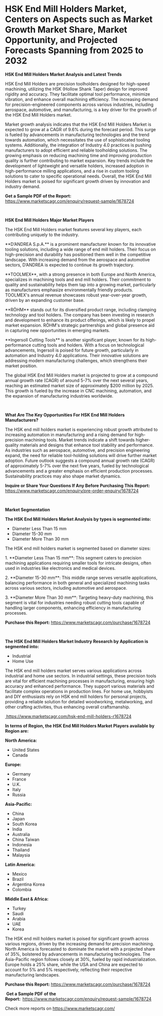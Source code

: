 <p><h1>HSK End Mill Holders Market, Centers on Aspects such as Market Growth Market Share, Market Opportunity, and Projected Forecasts Spanning from 2025 to 2032</h1></p><p><strong>HSK End Mill Holders Market Analysis and Latest Trends</strong></p>
<p><p>HSK End Mill Holders are precision toolholders designed for high-speed machining, utilizing the HSK (Hollow Shank Taper) design for improved rigidity and accuracy. They facilitate optimal tool performance, minimize vibration, and enhance overall machining efficiency. The increasing demand for precision-engineered components across various industries, including aerospace, automotive, and manufacturing, is a key driver for the growth of the HSK End Mill Holders market.</p><p>Market growth analysis indicates that the HSK End Mill Holders Market is expected to grow at a CAGR of 9.6% during the forecast period. This surge is fueled by advancements in manufacturing technologies and the trend towards automation, which necessitates the use of sophisticated tooling systems. Additionally, the integration of Industry 4.0 practices is pushing manufacturers to adopt efficient and reliable toolholding solutions. The growing emphasis on reducing machining time and improving production quality is further contributing to market expansion. Key trends include the development of lightweight and versatile holders, increased adoption in high-performance milling applications, and a rise in custom tooling solutions to cater to specific operational needs. Overall, the HSK End Mill Holders market is poised for significant growth driven by innovation and industry demand.</p></p>
<p><strong>Get a Sample PDF of the Report:&nbsp;</strong> <a href="https://www.marketscagr.com/enquiry/request-sample/1678724?utm_campaign=2566&utm_medium=2&utm_source=Github&utm_content=ia&utm_term=24032025&utm_id=hsk-end-mill-holders">https://www.marketscagr.com/enquiry/request-sample/1678724</a></p>
<p>&nbsp;</p>
<p><strong>HSK End Mill Holders Major Market Players</strong></p>
<p><p>The HSK End Mill Holders market features several key players, each contributing uniquely to the industry. </p><p>**D’ANDREA S.p.A.** is a prominent manufacturer known for its innovative tooling solutions, including a wide range of end mill holders. Their focus on high-precision and durability has positioned them well in the competitive landscape. With increasing demand from the aerospace and automotive sectors, D’ANDREA is expected to continue its growth trajectory.</p><p>**TOOLMEX**, with a strong presence in both Europe and North America, specializes in machining tools and end mill holders. Their commitment to quality and sustainability helps them tap into a growing market, particularly as manufacturers emphasize environmentally friendly products. TOOLMEX's annual revenue showcases robust year-over-year growth, driven by an expanding customer base.</p><p>**RÖHM** stands out for its diversified product range, including clamping technology and tool holders. The company has been investing in research and development to enhance its product offerings, which is likely to propel market expansion. RÖHM's strategic partnerships and global presence aid in capturing new opportunities in emerging markets.</p><p>**Ingersoll Cutting Tools** is another significant player, known for its high-performance cutting tools and holders. With a focus on technological advancements, Ingersoll is poised for future growth, particularly in automation and Industry 4.0 applications. Their innovative solutions are addressing modern manufacturing challenges, which strengthens their market position.</p><p>The global HSK End Mill Holders market is projected to grow at a compound annual growth rate (CAGR) of around 5-7% over the next several years, reaching an estimated market size of approximately $200 million by 2025. This growth is fueled by the increase in CNC machining, automation, and the expansion of manufacturing industries worldwide.</p></p>
<p>&nbsp;</p>
<p><strong>What Are The Key Opportunities For HSK End Mill Holders Manufacturers?</strong></p>
<p><p>The HSK end mill holders market is experiencing robust growth attributed to increasing automation in manufacturing and a rising demand for high-precision machining tools. Market trends indicate a shift towards higher-quality materials and designs that enhance tool stability and performance. As industries such as aerospace, automotive, and precision engineering expand, the need for reliable tool-holding solutions will drive further market adoption. Future outlook suggests a compound annual growth rate (CAGR) of approximately 5-7% over the next five years, fueled by technological advancements and a greater emphasis on efficient production processes. Sustainability practices may also shape market dynamics.</p></p>
<p><strong>Inquire or Share Your Questions If Any Before Purchasing This Report:</strong> <a href="https://www.marketscagr.com/enquiry/pre-order-enquiry/1678724?utm_campaign=2566&utm_medium=2&utm_source=Github&utm_content=ia&utm_term=24032025&utm_id=hsk-end-mill-holders">https://www.marketscagr.com/enquiry/pre-order-enquiry/1678724</a></p>
<p>&nbsp;</p>
<p><strong>Market Segmentation</strong></p>
<p><strong>The HSK End Mill Holders Market Analysis by types is segmented into:</strong></p>
<p><ul><li>Diameter Less Than 15 mm</li><li>Diameter 15-30 mm</li><li>Diameter More Than 30 mm</li></ul></p>
<p><p>The HSK end mill holders market is segmented based on diameter sizes: </p><p>1. **Diameter Less Than 15 mm**: This segment caters to precision machining applications requiring smaller tools for intricate designs, often used in industries like electronics and medical devices. </p><p>2. **Diameter 15-30 mm**: This middle range serves versatile applications, balancing performance in both general and specialized machining tasks across various sectors, including automotive and aerospace.</p><p>3. **Diameter More Than 30 mm**: Targeting heavy-duty machining, this segment is vital for industries needing robust cutting tools capable of handling larger components, enhancing efficiency in manufacturing processes.</p></p>
<p><strong>Purchase this Report:&nbsp;</strong><a href="https://www.marketscagr.com/purchase/1678724?utm_campaign=2566&utm_medium=2&utm_source=Github&utm_content=ia&utm_term=24032025&utm_id=hsk-end-mill-holders">https://www.marketscagr.com/purchase/1678724</a></p>
<p>&nbsp;</p>
<p><strong>The HSK End Mill Holders Market Industry Research by Application is segmented into:</strong></p>
<p><ul><li>Industrial</li><li>Home Use</li></ul></p>
<p><p>The HSK end mill holders market serves various applications across industrial and home use sectors. In industrial settings, these precision tools are vital for efficient machining processes in manufacturing, ensuring high accuracy and enhanced performance. They support various materials and facilitate complex operations in production lines. For home use, hobbyists and DIY enthusiasts rely on HSK end mill holders for personal projects, providing a reliable solution for detailed woodworking, metalworking, and other crafting activities, thus enhancing overall craftsmanship.</p></p>
<p><a href="https://www.marketscagr.com/hsk-end-mill-holders-r1678724?utm_campaign=2566&utm_medium=2&utm_source=Github&utm_content=ia&utm_term=24032025&utm_id=hsk-end-mill-holders">&nbsp;https://www.marketscagr.com/hsk-end-mill-holders-r1678724</a></p>
<p><strong>In terms of Region, the HSK End Mill Holders Market Players available by Region are:</strong></p>
<p>
    <p> <strong> North America: </strong>
        <ul>
            <li>United States</li>
            <li>Canada</li>
        </ul>
        </p> 
    <p> <strong> Europe: </strong>
        <ul>
            <li>Germany</li>
            <li>France</li>
            <li>U.K.</li>
            <li>Italy</li>
            <li>Russia</li>
        </ul>
        </p> 
    <p> <strong> Asia-Pacific: </strong>
        <ul>
            <li>China</li>
            <li>Japan</li>
            <li>South Korea</li>
            <li>India</li>
            <li>Australia</li>
            <li>China Taiwan</li>
            <li>Indonesia</li>
            <li>Thailand</li>
            <li>Malaysia</li>
        </ul>
        </p> 
    <p> <strong> Latin America: </strong>
        <ul>
            <li>Mexico</li>
            <li>Brazil</li>
            <li>Argentina Korea</li>
            <li>Colombia</li>
        </ul>
        </p> 
    <p> <strong> Middle East & Africa: </strong>
        <ul>
            <li>Turkey</li>
            <li>Saudi</li>
            <li>Arabia</li>
            <li>UAE</li>
            <li>Korea</li>
        </ul>
    </p>
    </p>
<p><p>The HSK end mill holders market is poised for significant growth across various regions, driven by the increasing demand for precision machining. North America is forecasted to dominate the market with a projected share of 35%, bolstered by advancements in manufacturing technologies. The Asia-Pacific region follows closely at 30%, fueled by rapid industrialization. Europe holds a 25% share, while the USA and China are expected to account for 5% and 5% respectively, reflecting their respective manufacturing landscapes.</p></p>
<p><strong>Purchase this Report: </strong><a href="https://www.marketscagr.com/purchase/1678724?utm_campaign=2566&utm_medium=2&utm_source=Github&utm_content=ia&utm_term=24032025&utm_id=hsk-end-mill-holders">https://www.marketscagr.com/purchase/1678724</a></p>
<p>&nbsp;<strong>Get a Sample PDF of the Report:&nbsp;&nbsp;</strong><a href="https://www.marketscagr.com/enquiry/request-sample/1678724?utm_campaign=2566&utm_medium=2&utm_source=Github&utm_content=ia&utm_term=24032025&utm_id=hsk-end-mill-holders">https://www.marketscagr.com/enquiry/request-sample/1678724</a></p>
<p><strong></strong></p>
<p>Check more reports on <a href="https://www.marketscagr.com/?utm_campaign=2566&utm_medium=2&utm_source=Github&utm_content=ia&utm_term=24032025&utm_id=hsk-end-mill-holders">https://www.marketscagr.com/</a></p>